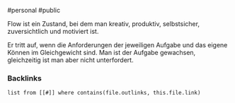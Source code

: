 #personal #public

Flow ist ein Zustand, bei dem man kreativ, produktiv, selbstsicher, zuversichtlich und motiviert ist. 

Er tritt auf, wenn die Anforderungen der jeweiligen Aufgabe und das eigene Können im Gleichgewicht sind. Man ist der Aufgabe gewachsen, gleichzeitig ist man aber nicht unterfordert.

### Backlinks
```dataview 
list from [[#]] where contains(file.outlinks, this.file.link)
```


